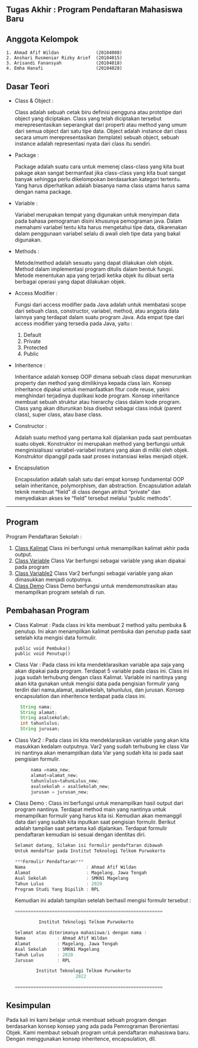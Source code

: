 ## Tugas Akhir : Program Pendaftaran Mahasiswa Baru
## Anggota Kelompok
```
1. Ahmad Afif Wildan              (20104008)
2. Anshari Rusmeniar Rizky Arief  (20104015)
3. Arisandi Fanansyah             (20104018)
4. Emha Hanafi                    (20104028)
```
## Dasar Teori
* Class & Object :
  
  Class adalah sebuah cetak biru definisi pengguna atau prototipe dari object yang diciptakan. Class yang telah diciptakan tersebut merepresentasikan seperangkat dari properti   atau method yang umum dari semua object dari satu tipe data. Object adalah instance dari class secara umum merepresentasikan (template) sebuah object, sebuah instance adalah   representasi nyata dari class itu sendiri.
* Package :
  
  Package adalah suatu cara untuk memenej class-class yang kita buat pakage akan sangat bermanfaat jika class-class yang kita buat sangat banyak sehingga perlu dikelompokan     berdasarkan kategori tertentu. Yang harus diperhatikan adalah biasanya nama class utama harus sama dengan nama package.
* Variable :
  
  Variabel merupakan tempat yang digunakan untuk menyimpan data pada bahasa pemograman disini khusunya pemograman java. Dalam memahami variabel tentu kita harus mengetahui     tipe   data, dikarenakan dalam penggunaan variabel selalu di awali oleh tipe data yang bakal digunakan.
* Methods :
  
  Metode/method adalah sesuatu yang dapat dilakukan oleh objek. Method dalam implementasi program ditulis dalam bentuk fungsi. Metode menentukan apa yang terjadi ketika objek   itu dibuat serta berbagai operasi yang dapat dilakukan objek.
* Access Modifier :

  Fungsi dari access modifier pada Java adalah untuk membatasi scope dari sebuah class, constructor, variabel, method, atau anggota data lainnya yang terdapat dalam suatu       program Java. Ada empat tipe dari access modifier yang tersedia pada Java, yaitu :
  1. Default
  2. Private
  3. Protected
  4. Public
* Inheritence :

  Inheritance adalah konsep OOP dimana sebuah class dapat menurunkan property dan method yang dimilikinya kepada class lain. Konsep inheritance dipakai untuk memanfaatkan       fitur code reuse, yakni menghindari terjadinya duplikasi kode program. Konsep inheritance membuat sebuah struktur atau hierarchy class dalam kode program. Class yang akan     diturunkan bisa disebut sebagai class induk (parent class), super class, atau base class. 
* Constructor : 

  Adalah suatu method yang pertama kali dijalankan pada saat pembuatan suatu obyek. Konstruktor ini merupakan method yang berfungsi untuk menginisialisasi variabel-variabel     instans yang akan di miliki oleh objek. Konstruktor dipanggil pada saat proses instansiasi kelas menjadi objek.
* Encapsulation
  
  Encapsulation adalah salah satu dari empat konsep fundamental OOP selain inheritance, polymorphism, dan abstraction. Encapsulation adalah teknik membuat “field” di class     dengan atribut “private” dan menyediakan akses ke “field” tersebut melalui “public methods”.
<hr>

## Program
Program Pendaftaran Sekolah :
1. [Class Kalimat](https://github.com/Ahmadafif007/20104008_Ahmad-Afif-Wildan_Pemrograman2/blob/TugasAkhir/Kalimat.java)
   Class ini berfungsi untuk menampilkan kalimat akhir pada output.
2. [Class Variable](https://github.com/Ahmadafif007/20104008_Ahmad-Afif-Wildan_Pemrograman2/blob/TugasAkhir/Var.java)
   Class Var berfungsi sebagai variable yang akan dipakai pada program
3. [Class Variable2](https://github.com/Ahmadafif007/20104008_Ahmad-Afif-Wildan_Pemrograman2/blob/TugasAkhir/Var2.java)
   Class Var2 berfungsi sebagai variable yang akan dimasukkan menjadi outputnya.
4. [Class Demo](https://github.com/Ahmadafif007/20104008_Ahmad-Afif-Wildan_Pemrograman2/blob/TugasAkhir/Demo.java)
   Class Demo berfungsi untuk mendemonstrasikan atau menampilkan program setelah di run.
## Pembahasan Program
* Class Kalimat : Pada class ini kita membuat 2 method yaitu pembuka & penutup. Ini akan menampilkan kalimat pembuka dan penutup pada saat setelah kita mengisi data formulir. 
  ```java. Konsep Methods terdapat pada class ini.
  public void Pembuka()
  public void Penutup()
  ```
* Class Var : Pada class ini kita mendeklarasikan variable apa saja yang akan dipakai pada program. Terdapat 5 variable pada class ini. Class ini juga sudah terhubung dengan   class Kalimat. Variable ini nantinya yang akan kita gunakan untuk mengisi data pada pengisian formulir yang terdiri dari nama,alamat, asalsekolah, tahunlulus, dan jurusan.   Konsep encapsulation dan inheritence terdapat pada class ini.
  ```java
    String nama;
    String alamat;
    String asalsekolah;
    int tahunlulus;
    String jurusan;
  ```
* Class Var2 : Pada class ini kita mendeklarasikan variable yang akan kita masukkan kedalam outputnya. Var2 yang sudah terhubung ke class Var ini nantinya akan menampilkan     data Var yang sudah kita isi pada saat pengisian formulir. 
  ```java
        nama =nama_new;
        alamat=alamat_new;
        tahunlulus=tahunLulus_new;
        asalsekolah = asalSekolah_new;
        jurusan = jurusan_new;
  ```
* Class Demo : Class ini berfungsi untuk menampilkan hasil output dari program nantinya. Terdapat method main yang nantinya untuk menampilkan formulir yang harus kita isi.     Kemudian akan memanggil data dari yang sudah kita inputkan saat pengisian formulir.
  Berikut adalah tampilan saat pertama kali dijalankan. Terdapat formulir pendaftaran kemudian isi sesuai dengan identitas diri.
  ```java
  Selamat datang, Silakan isi formulir pendaftaran dibawah
  Untuk mendaftar pada Institut Teknologi Telkom Purwokerto 

  ***Formulir Pendaftaran***
  Nama                       : Ahmad Afif Wildan
  Alamat                     : Magelang, Jawa Tengah
  Asal Sekolah               : SMKN1 Magelang
  Tahun Lulus                : 2020
  Program Studi Yang Dipilih : RPL
  ```
  Kemudian ini adalah tampilan setelah berhasil mengisi formulir tersebut :
  ```java
  ========================================================

           Institut Teknologi Telkom Purwokerto 

  Selamat atas diterimanya mahasiswa/i dengan nama : 
  Nama            : Ahmad Afif Wildan
  Alamat          : Magelang, Jawa Tengah
  Asal Sekolah    : SMKN1 Magelang
  Tahuh Lulus     : 2020
  Jurusan         : RPL

          Institut Teknologi Telkom Purwokerto
                         2022

  ========================================================

  ```
## Kesimpulan
Pada kali ini kami belajar untuk membuat sebuah program dengan berdasarkan konsep konsep yang ada pada Pemrograman Berorientasi Objek. Kami membaut sebuah program untuk pendaftaran mahasiswa baru. Dengan menggunakan konsep inheritence, encapsulation, dll. 
